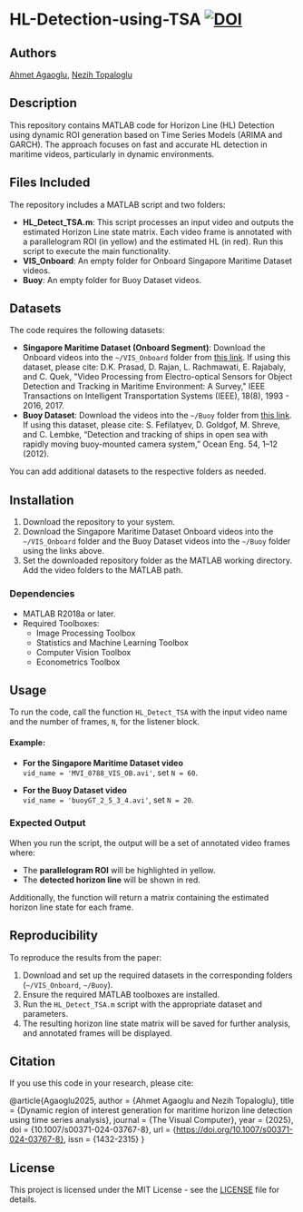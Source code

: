# HL-Detection-using-TSA [![DOI](https://zenodo.org/badge/842448544.svg)](https://zenodo.org/doi/10.5281/zenodo.13768683)


## Authors
[Ahmet Agaoglu](https://github.com/Ahmet-Agaoglu), [Nezih Topaloglu](https://github.com/nezihtopaloglu)

## Description
This repository contains MATLAB code for Horizon Line (HL) Detection using dynamic ROI generation based on Time Series Models (ARIMA and GARCH). The approach focuses on fast and accurate HL detection in maritime videos, particularly in dynamic environments.

## Files Included
The repository includes a MATLAB script and two folders:

- **HL_Detect_TSA.m**: This script processes an input video and outputs the estimated Horizon Line state matrix. Each video frame is annotated with a parallelogram ROI (in yellow) and the estimated HL (in red). Run this script to execute the main functionality.
- **VIS_Onboard**: An empty folder for Onboard Singapore Maritime Dataset videos.
- **Buoy**: An empty folder for Buoy Dataset videos.

## Datasets
The code requires the following datasets:

- **Singapore Maritime Dataset (Onboard Segment)**: Download the Onboard videos into the `~/VIS_Onboard` folder from [this link](https://drive.google.com/file/d/0B43_rYxEgelVb2VFaXB4cE56RW8/view?resourcekey=0-67PrivAOYTGyWxAO_-2n1A). If using this dataset, please cite: D.K. Prasad, D. Rajan, L. Rachmawati, E. Rajabaly, and C. Quek, "Video Processing from Electro-optical Sensors for Object Detection and Tracking in Maritime Environment: A Survey," IEEE Transactions on Intelligent Transportation Systems (IEEE), 18(8), 1993 - 2016, 2017.
- **Buoy Dataset**: Download the videos into the `~/Buoy` folder from [this link](https://drive.google.com/file/d/0B43_rYxEgelVVngtMVBpWGFqckE/view?resourcekey=0-zBgpYCkkblxPZocaf8NU5w). If using this dataset, please cite: S. Fefilatyev, D. Goldgof, M. Shreve, and C. Lembke, “Detection and tracking of ships in open sea with rapidly moving buoy-mounted camera system,” Ocean Eng. 54, 1–12 (2012).

You can add additional datasets to the respective folders as needed.

## Installation
1. Download the repository to your system.
2. Download the Singapore Maritime Dataset Onboard videos into the `~/VIS_Onboard` folder and the Buoy Dataset videos into the `~/Buoy` folder using the links above.
3. Set the downloaded repository folder as the MATLAB working directory. Add the video folders to the MATLAB path.

### Dependencies
- MATLAB R2018a or later.
- Required Toolboxes:
  - Image Processing Toolbox
  - Statistics and Machine Learning Toolbox
  - Computer Vision Toolbox
  - Econometrics Toolbox

## Usage
To run the code, call the function `HL_Detect_TSA` with the input video name and the number of frames, `N`, for the listener block.

#### Example:

- **For the Singapore Maritime Dataset video**  
  `vid_name = 'MVI_0788_VIS_OB.avi'`, set `N = 60`.

- **For the Buoy Dataset video**  
  `vid_name = 'buoyGT_2_5_3_4.avi'`, set `N = 20`.

### Expected Output
When you run the script, the output will be a set of annotated video frames where:
- The **parallelogram ROI** will be highlighted in yellow.
- The **detected horizon line** will be shown in red.

Additionally, the function will return a matrix containing the estimated horizon line state for each frame.

## Reproducibility
To reproduce the results from the paper:
1. Download and set up the required datasets in the corresponding folders (`~/VIS_Onboard`, `~/Buoy`).
2. Ensure the required MATLAB toolboxes are installed.
3. Run the `HL_Detect_TSA.m` script with the appropriate dataset and parameters.
4. The resulting horizon line state matrix will be saved for further analysis, and annotated frames will be displayed.

## Citation
If you use this code in your research, please cite:

@article{Agaoglu2025,
  author    = {Ahmet Agaoglu and Nezih Topaloglu},
  title     = {Dynamic region of interest generation for maritime horizon line detection using time series analysis},
  journal   = {The Visual Computer},
  year      = {2025},
  doi       = {10.1007/s00371-024-03767-8},
  url       = {https://doi.org/10.1007/s00371-024-03767-8},
  issn      = {1432-2315}
}
## License
This project is licensed under the MIT License - see the [LICENSE](LICENSE) file for details.
